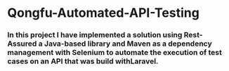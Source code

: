 # Qongfu-Automated-API-Testing

### In this project I have implemented a solution using Rest-Assured a Java-based library and Maven as a dependency management with Selenium to automate the execution of test cases on an API that was build withLaravel.

